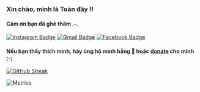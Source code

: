 ### Xin chào, mình là Toàn đây !! 

#### Cám ơn bạn đã ghé thăm .-.

[![Instagram Badge](https://img.shields.io/badge/-@hwycdfatm-blue?style=flat&logo=instagram&logoColor=white&link=https://instagram.com/hwycdfatm/)](https://instagram.com/hwycdfatm)
[![Gmail Badge](https://img.shields.io/badge/-mai.tritoan7102-red?style=flat&logo=Gmail&logoColor=white&link=mailto:mai.tritoan7102@gmail.com)](mailto:mai.tritoan7102@gmail.com)
[![Facebook Badge](https://img.shields.io/badge/-mai.tritoann-blue?style=flat&logo=Facebook&logoColor=white&link=https://facebook.com/mai.tritoann)](https://facebook.com/mai.tritoann)

#### Nếu bạn thấy thích mình, hãy ủng hộ mình bằng 🌠 hoặc [donate](https://me.momo.vn/OeInTJsvUku7UqUpTQFds8) cho mình ;-;


[![GitHub Streak](https://github-readme-streak-stats.herokuapp.com?user=likeoneringfake&theme=ayu-light&date_format=M%20j%5B%2C%20Y%5D)](https://git.io/streak-stats)

![Metrics](https://metrics.lecoq.io/likeoneringfake?template=classic&base.header=0&base.activity=0&base.community=0&base.repositories=0&base.metadata=0&isocalendar=1&languages=1&isocalendar.duration=full-year&languages.limit=8&languages.threshold=0%25&languages.colors=github&languages.sections=most-used&languages.indepth=false&languages.analysis.timeout=15&languages.categories=markup%2C%20programming&languages.recent.categories=markup%2C%20programming&languages.recent.load=300&languages.recent.days=14&config.timezone=Asia%2FSaigon)

